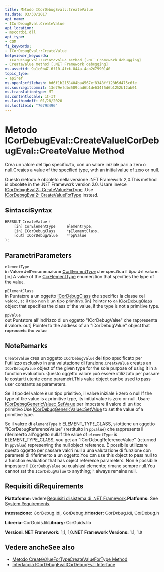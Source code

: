 ```yaml
---
title: Metodo ICorDebugEval::CreateValue
ms.date: 03/30/2017
api_name:
- ICorDebugEval.CreateValue
api_location:
- mscordbi.dll
api_type:
- COM
f1_keywords:
- ICorDebugEval::CreateValue
helpviewer_keywords:
- ICorDebugEval::CreateValue method [.NET Framework debugging]
- CreateValue method [.NET Framework debugging]
ms.assetid: 9a1c0b47-6f10-4fcb-844a-4ab2d7990140
topic_type:
- apiref
ms.openlocfilehash: bd6f1b2153404ba4567ef8348ff128b5d475c6fe
ms.sourcegitcommit: 13e79efdbd589cad6b1de634f5d6b1262b12ab01
ms.translationtype: MT
ms.contentlocale: it-IT
ms.lasthandoff: 01/28/2020
ms.locfileid: "76793496"
---
```

# <a name="icordebugevalcreatevalue-method"></a><span data-ttu-id="1ee06-102">Metodo ICorDebugEval::CreateValue</span><span class="sxs-lookup"><span data-stu-id="1ee06-102">ICorDebugEval::CreateValue Method</span></span>
<span data-ttu-id="1ee06-103">Crea un valore del tipo specificato, con un valore iniziale pari a zero o null.</span><span class="sxs-lookup"><span data-stu-id="1ee06-103">Creates a value of the specified type, with an initial value of zero or null.</span></span>  
  
 <span data-ttu-id="1ee06-104">Questo metodo è obsoleto nella versione .NET Framework 2,0.</span><span class="sxs-lookup"><span data-stu-id="1ee06-104">This method is obsolete in the .NET Framework version 2.0.</span></span> <span data-ttu-id="1ee06-105">Usare invece [ICorDebugEval2:: CreateValueForType](icordebugeval2-createvaluefortype-method.md) .</span><span class="sxs-lookup"><span data-stu-id="1ee06-105">Use [ICorDebugEval2::CreateValueForType](icordebugeval2-createvaluefortype-method.md) instead.</span></span>  
  
## <a name="syntax"></a><span data-ttu-id="1ee06-106">Sintassi</span><span class="sxs-lookup"><span data-stu-id="1ee06-106">Syntax</span></span>  
  
```cpp  
HRESULT CreateValue (  
    [in] CorElementType     elementType,  
    [in] ICorDebugClass     *pElementClass,  
    [out] ICorDebugValue    **ppValue  
);  
```  
  
## <a name="parameters"></a><span data-ttu-id="1ee06-107">Parametri</span><span class="sxs-lookup"><span data-stu-id="1ee06-107">Parameters</span></span>  
 `elementType`  
 <span data-ttu-id="1ee06-108">in Valore dell'enumerazione [CorElementType](../../../../docs/framework/unmanaged-api/metadata/corelementtype-enumeration.md) che specifica il tipo del valore.</span><span class="sxs-lookup"><span data-stu-id="1ee06-108">[in] A value of the [CorElementType](../../../../docs/framework/unmanaged-api/metadata/corelementtype-enumeration.md) enumeration that specifies the type of the value.</span></span>  
  
 `pElementClass`  
 <span data-ttu-id="1ee06-109">in Puntatore a un oggetto [ICorDebugClass](icordebugclass-interface.md) che specifica la classe del valore, se il tipo non è un tipo primitivo.</span><span class="sxs-lookup"><span data-stu-id="1ee06-109">[in] Pointer to an [ICorDebugClass](icordebugclass-interface.md) object that specifies the class of the value, if the type is not a primitive type.</span></span>  
  
 `ppValue`  
 <span data-ttu-id="1ee06-110">out Puntatore all'indirizzo di un oggetto "ICorDebugValue" che rappresenta il valore.</span><span class="sxs-lookup"><span data-stu-id="1ee06-110">[out] Pointer to the address of an "ICorDebugValue" object that represents the value.</span></span>  
  
## <a name="remarks"></a><span data-ttu-id="1ee06-111">Note</span><span class="sxs-lookup"><span data-stu-id="1ee06-111">Remarks</span></span>  
 <span data-ttu-id="1ee06-112">`CreateValue` crea un oggetto `ICorDebugValue` del tipo specificato per l'utilizzo esclusivo in una valutazione di funzione.</span><span class="sxs-lookup"><span data-stu-id="1ee06-112">`CreateValue` creates an `ICorDebugValue` object of the given type for the sole purpose of using it in a function evaluation.</span></span> <span data-ttu-id="1ee06-113">Questo oggetto valore può essere utilizzato per passare le costanti utente come parametri.</span><span class="sxs-lookup"><span data-stu-id="1ee06-113">This value object can be used to pass user constants as parameters.</span></span>  
  
 <span data-ttu-id="1ee06-114">Se il tipo del valore è un tipo primitivo, il valore iniziale è zero o null.</span><span class="sxs-lookup"><span data-stu-id="1ee06-114">If the type of the value is a primitive type, its initial value is zero or null.</span></span> <span data-ttu-id="1ee06-115">Usare [ICorDebugGenericValue:: SetValue](icordebuggenericvalue-setvalue-method.md) per impostare il valore di un tipo primitivo.</span><span class="sxs-lookup"><span data-stu-id="1ee06-115">Use [ICorDebugGenericValue::SetValue](icordebuggenericvalue-setvalue-method.md) to set the value of a primitive type.</span></span>  
  
 <span data-ttu-id="1ee06-116">Se il valore di `elementType` è ELEMENT_TYPE_CLASS, si ottiene un oggetto "ICorDebugReferenceValue" (restituito in `ppValue`) che rappresenta il riferimento all'oggetto null.</span><span class="sxs-lookup"><span data-stu-id="1ee06-116">If the value of `elementType` is ELEMENT_TYPE_CLASS, you get an "ICorDebugReferenceValue" (returned in `ppValue`) representing the null object reference.</span></span> <span data-ttu-id="1ee06-117">È possibile utilizzare questo oggetto per passare valori null a una valutazione di funzione con parametri di riferimento a un oggetto.</span><span class="sxs-lookup"><span data-stu-id="1ee06-117">You can use this object to pass null to a function evaluation that has object reference parameters.</span></span> <span data-ttu-id="1ee06-118">Non è possibile impostare il `ICorDebugValue` su qualsiasi elemento; rimane sempre null.</span><span class="sxs-lookup"><span data-stu-id="1ee06-118">You cannot set the `ICorDebugValue` to anything; it always remains null.</span></span>  
  
## <a name="requirements"></a><span data-ttu-id="1ee06-119">Requisiti di</span><span class="sxs-lookup"><span data-stu-id="1ee06-119">Requirements</span></span>  
 <span data-ttu-id="1ee06-120">**Piattaforme:** vedere [Requisiti di sistema di .NET Framework](../../../../docs/framework/get-started/system-requirements.md).</span><span class="sxs-lookup"><span data-stu-id="1ee06-120">**Platforms:** See [System Requirements](../../../../docs/framework/get-started/system-requirements.md).</span></span>  
  
 <span data-ttu-id="1ee06-121">**Intestazione:** CorDebug.idl, CorDebug.h</span><span class="sxs-lookup"><span data-stu-id="1ee06-121">**Header:** CorDebug.idl, CorDebug.h</span></span>  
  
 <span data-ttu-id="1ee06-122">**Libreria:** CorGuids.lib</span><span class="sxs-lookup"><span data-stu-id="1ee06-122">**Library:** CorGuids.lib</span></span>  
  
 <span data-ttu-id="1ee06-123">**Versioni .NET Framework:** 1,1, 1,0</span><span class="sxs-lookup"><span data-stu-id="1ee06-123">**.NET Framework Versions:** 1.1, 1.0</span></span>  
  
## <a name="see-also"></a><span data-ttu-id="1ee06-124">Vedere anche</span><span class="sxs-lookup"><span data-stu-id="1ee06-124">See also</span></span>

- [<span data-ttu-id="1ee06-125">Metodo CreateValueForType</span><span class="sxs-lookup"><span data-stu-id="1ee06-125">CreateValueForType Method</span></span>](icordebugeval2-createvaluefortype-method.md)
- [<span data-ttu-id="1ee06-126">Interfaccia ICorDebugEval</span><span class="sxs-lookup"><span data-stu-id="1ee06-126">ICorDebugEval Interface</span></span>](icordebugeval-interface.md)
